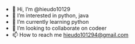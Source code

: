 - 👋 Hi, I’m @hieudo10129
- 👀 I’m interested in python, java
- 🌱 I’m currently learning python
- 💞️ I’m looking to collaborate on codeer
- 📫 How to reach me hieudo101294@gmail.com


<!---
hieudo10129/hieudo10129 is a ✨ special ✨ repository because its `README.md` (this file) appears on your GitHub profile.
You can click the Preview link to take a look at your changes.
--->
